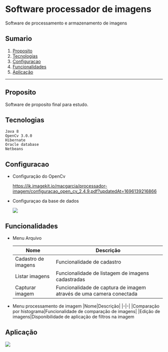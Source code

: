 # Software processador de imagens
Software de processamento e armazenamento de imagens

## Sumario

1. [Proposito](#Proposito)
1. [Tecnologias](#Tecnologias)
1. [Configuracao](#Configuracao)
1. [Funcionalidades](#Funcionalidades)
1. [Aplicação](#aplicacao)

***

<div id="Proposito"/>

## Proposito
Software de proposito final para estudo.

<div id="Tecnologias"/>

## Tecnologias
    Java 8
    OpenCv 3.0.0
    Hibernate
    Oracle database
    Netbeans

<div id="Configuracao"/>

## Configuracao
 - Configuração do OpenCv

    https://ik.imagekit.io/macgarcia/processador-imagem/configuracao_open_cv_2.4.9.pdf?updatedAt=1696139216866

 - Configuraçao da base de dados

    ![](https://ik.imagekit.io/macgarcia/processador-imagem/configuracao-base-de-dados.png?updatedAt=1696141740769)

<div id="Funcionalidades"/>

## Funcionalidades

 - Menu Arquivo

    |Nome|Descrição|
    |-|-|
    |Cadastro de imagens|Funcionalidade de cadastro|
    |Listar imagens| Funcionalidade de listagem de imagens cadastradas|
    |Capturar imagem|Funcionalidade de captura de imagem através de uma camera conectada|

 - Menu processamento de imagem
   |Nome|Descrição|
   |-|-|
   |Comparação por histograma|Funcionalidade de comparação de imagens|
   |Edição de imagens|Disponibilidade de aplicação de filtros na imagem

<div id="aplicacao">

## Aplicação
![](https://ik.imagekit.io/macgarcia/processador-imagem/telas-aplicacao.png?updatedAt=1697952360916)